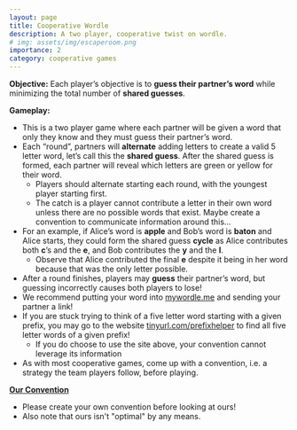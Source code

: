 ```yaml
---
layout: page
title: Cooperative Wordle
description: A two player, cooperative twist on wordle.
# img: assets/img/escaperoom.png
importance: 2
category: cooperative games
---
```


**Objective:** Each player’s objective is to **guess their partner’s word** while minimizing the total number of **shared guesses**.

**Gameplay:**
- This is a two player game where each partner will be given a word that only they know and they must guess their partner’s word.
- Each “round”, partners will **alternate** adding letters to create a valid 5 letter word, let’s call this the **shared guess**. After the shared guess is formed, each partner will reveal which letters are green or yellow for their word. 
    - Players should alternate starting each round, with the youngest player starting first.
    - The catch is a player cannot contribute a letter in their own word unless there are no possible words that exist. Maybe create a convention to communicate information around this…
- For an example, if Alice’s word is **apple** and Bob’s word is **baton** and Alice starts, they could form the shared guess **cycle** as Alice contributes both **c**’s and the **e**, and Bob contributes the **y** and the **l**. 
    - Observe that Alice contributed the final **e** despite it being in her word because that was the only letter possible.
- After a round finishes, players may **guess** their partner’s word, but guessing incorrectly causes both players to lose!
- We recommend putting your word into [mywordle.me](mywordle.me) and sending your partner a link! 
- If you are stuck trying to think of a five letter word starting with a given prefix, you may go to the website [tinyurl.com/prefixhelper](tinyurl.com/prefixhelper) to find all five letter words of a given prefix!
    - If you do choose to use the site above, your convention cannot leverage its information
- As with most cooperative games, come up with a convention, i.e. a strategy the team players follow, before playing.

**[Our Convention](https://docs.google.com/presentation/d/14nZ53WbsbPcRj9emxFg3kOhI8_yTAricUxhebNfphk0/edit#slide=id.g11514a71d20_0_11)**
- Please create your own convention before looking at ours!
- Also note that ours isn't "optimal" by any means.